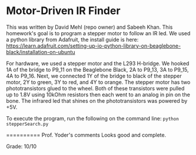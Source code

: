 # Motor-Driven IR Finder
This was written by David Mehl (repo owner) and Sabeeh Khan. This homework's goal is to program a stepper motor to follow an IR led. We used a python library from Adafruit, the install guide is here:
https://learn.adafruit.com/setting-up-io-python-library-on-beaglebone-black/installation-on-ubuntu 

For hardware, we used a stepper motor and the L293 H-bridge. We hooked 1A of the bridge to P9_11 on the Beaglebone Black, 2A to P9_13, 3A to P9_15, 4A to P9_16. Next, we connected 1Y of the bridge to black of the stepper motor, 2Y to green, 3Y to red, and 4Y to orange. The stepper motor has two phototransistors glued to the wheel. Both of these transistors were pulled up to 1.8V using 10kOhm resistors then each went to an analog in pin on the bone. The infrared led that shines on the phototransistors was powered by +5V. 

To execute the program, run the following on the command line:
`python stepperSearch.py`

==========
Prof. Yoder's comments
Looks good and complete.

Grade:  10/10
